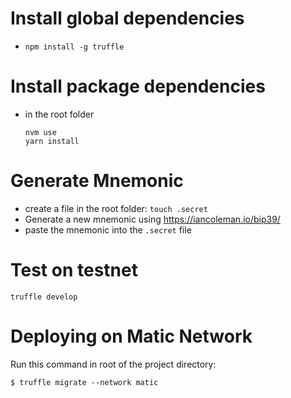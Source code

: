 # Install global dependencies
- `npm install -g truffle`

# Install package dependencies
- in the root folder
  ```
  nvm use
  yarn install
  ```

# Generate Mnemonic
- create a file in the root folder: `touch .secret`
- Generate a new mnemonic using https://iancoleman.io/bip39/
- paste the mnemonic into the `.secret` file
  

# Test on testnet
`truffle develop`

# Deploying on Matic Network
Run this command in root of the project directory:
```
$ truffle migrate --network matic
```